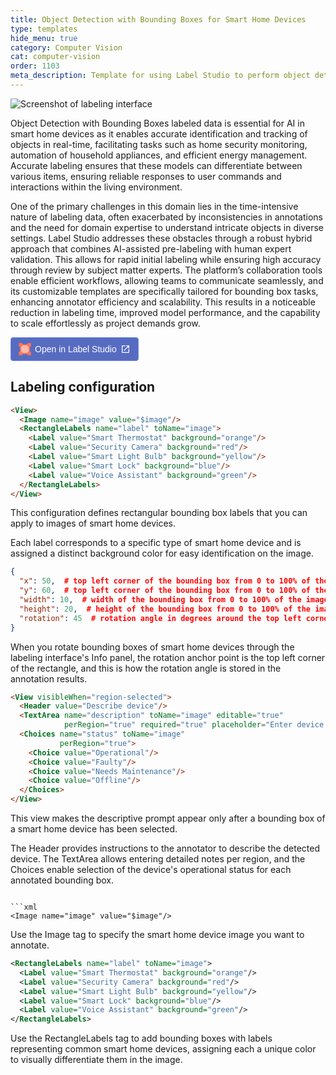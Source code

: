 ```yaml
---
title: Object Detection with Bounding Boxes for Smart Home Devices
type: templates
hide_menu: true
category: Computer Vision
cat: computer-vision
order: 1103
meta_description: Template for using Label Studio to perform object detection with rectangular bounding boxes for smart home devices.
---
```


![Screenshot of labeling interface](/images/templates-misc/smart-home.png)

Object Detection with Bounding Boxes labeled data is essential for AI in smart home devices as it enables accurate identification and tracking of objects in real-time, facilitating tasks such as home security monitoring, automation of household appliances, and efficient energy management. Accurate labeling ensures that these models can differentiate between various items, ensuring reliable responses to user commands and interactions within the living environment.

One of the primary challenges in this domain lies in the time-intensive nature of labeling data, often exacerbated by inconsistencies in annotations and the need for domain expertise to understand intricate objects in diverse settings. Label Studio addresses these obstacles through a robust hybrid approach that combines AI-assisted pre-labeling with human expert validation. This allows for rapid initial labeling while ensuring high accuracy through review by subject matter experts. The platform’s collaboration tools enable efficient workflows, allowing teams to communicate seamlessly, and its customizable templates are specifically tailored for bounding box tasks, enhancing annotator efficiency and scalability. This results in a noticeable reduction in labeling time, improved model performance, and the capability to scale effortlessly as project demands grow.

<a href="https://app.humansignal.com/b/NTMw"
  target="_blank" rel="noopener" aria-label="Open in Label Studio" style="all:unset;cursor:pointer;display:inline-flex;align-items:center;justify-content:center;border-radius:4px;border:1px solid rgb(109,135,241);padding:8px 12px;background:rgb(87 108 193);color:white;font-weight:500;font-family:sans-serif;gap:6px;transition:background 0.2s ease;" onmouseover="this.style.background='rgb(97 122 218)'" onmouseout="this.style.background='rgb(87 108 193)'">
  <svg style="width:20px;height:20px" viewBox="0 0 26 26" fill="none"><path fill="#FFBAAA" d="M3.5 4.5h19v18h-19z"/><path fill-rule="evenodd" clip-rule="evenodd" d="M25.7 7.503h-7.087V5.147H7.588V2.792h11.025V.436H25.7v7.067Zm-18.112 0H5.225v10.994H2.863V7.503H.5V.436h7.088v7.067Zm0 18.061v-7.067H.5v7.067h7.088ZM25.7 18.497v7.067h-7.088v-2.356H7.588v-2.355h11.025v-2.356H25.7Zm-2.363 0V7.503h-2.363v10.994h2.363Z" fill="#FF7557"/></svg>
  <span style="font-size:14px">Open in Label Studio</span>
  <svg style="width:16px;height:16px" viewBox="0 0 24 24"><path d="M14,3V5H17.59L7.76,14.83L9.17,16.24L19,6.41V10H21V3M19,19H5V5H12V3H5C3.89,3 3,3.9 3,5V19A2,2 0 0,0 5,21H19A2,2 0 0,0 21,19V12H19V19Z" fill="white"/></svg>
</a>

## Labeling configuration

```html
<View>
  <Image name="image" value="$image"/>
  <RectangleLabels name="label" toName="image">
    <Label value="Smart Thermostat" background="orange"/>
    <Label value="Security Camera" background="red"/>
    <Label value="Smart Light Bulb" background="yellow"/>
    <Label value="Smart Lock" background="blue"/>
    <Label value="Voice Assistant" background="green"/>
  </RectangleLabels>
</View>
```

This configuration defines rectangular bounding box labels that you can apply to images of smart home devices.

Each label corresponds to a specific type of smart home device and is assigned a distinct background color for easy identification on the image.

```json
{ 
  "x": 50,  # top left corner of the bounding box from 0 to 100% of the image width
  "y": 60,  # top left corner of the bounding box from 0 to 100% of the image height
  "width": 10,  # width of the bounding box from 0 to 100% of the image width
  "height": 20,  # height of the bounding box from 0 to 100% of the image height
  "rotation": 45  # rotation angle in degrees around the top left corner of the bounding box
}
```

When you rotate bounding boxes of smart home devices through the labeling interface's Info panel, the rotation anchor point is the top left corner of the rectangle, and this is how the rotation angle is stored in the annotation results.


```html
<View visibleWhen="region-selected">
  <Header value="Describe device"/>
  <TextArea name="description" toName="image" editable="true"
            perRegion="true" required="true" placeholder="Enter device details here..."/>
  <Choices name="status" toName="image"
           perRegion="true">
    <Choice value="Operational"/>
    <Choice value="Faulty"/>
    <Choice value="Needs Maintenance"/>
    <Choice value="Offline"/>
  </Choices>
</View>
```

This view makes the descriptive prompt appear only after a bounding box of a smart home device has been selected.

The Header provides instructions to the annotator to describe the detected device. The TextArea allows entering detailed notes per region, and the Choices enable selection of the device's operational status for each annotated bounding box.
```

```xml
<Image name="image" value="$image"/>
```

Use the Image tag to specify the smart home device image you want to annotate.

```xml
<RectangleLabels name="label" toName="image">
  <Label value="Smart Thermostat" background="orange"/>
  <Label value="Security Camera" background="red"/>
  <Label value="Smart Light Bulb" background="yellow"/>
  <Label value="Smart Lock" background="blue"/>
  <Label value="Voice Assistant" background="green"/>
</RectangleLabels>
```

Use the RectangleLabels tag to add bounding boxes with labels representing common smart home devices, assigning each a unique color to visually differentiate them in the image.

